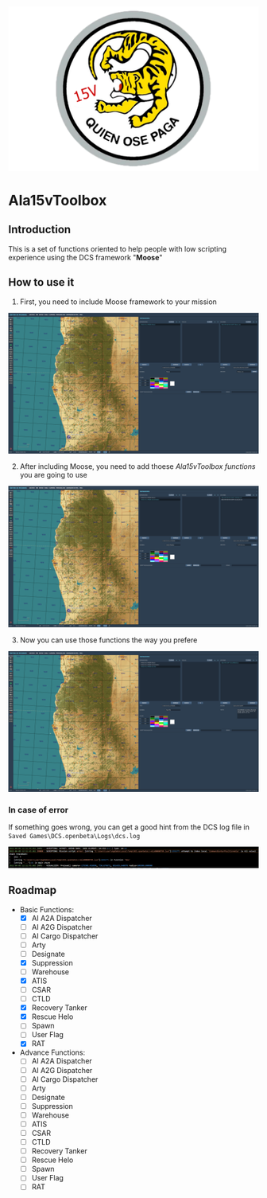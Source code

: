 ![Ala15vLogo](https://github.com/alexsm32/Ala15vToolbox/blob/documentation/img/LogoALA15V.png)
# Ala15vToolbox
## Introduction
This is a set of functions oriented to help people with low scripting experience using the DCS framework "**Moose**"
## How to use it
1. First, you need to include Moose framework to your mission

![Moose](https://github.com/alexsm32/Ala15vToolbox/blob/documentation/img/SetMoose.png)

2. After including Moose, you need to add thoese *Ala15vToolbox functions* you are going to use

![Ala15vToolbox](https://github.com/alexsm32/Ala15vToolbox/blob/documentation/img/SetAla15vToolbox.png)

3. Now you can use those functions the way you prefere

![UseIt](https://github.com/alexsm32/Ala15vToolbox/blob/documentation/img/UseAla15vToolbox.png)

### In case of error
If something goes wrong, you can get a good hint from the DCS log file in `Saved Games\DCS.openbeta\Logs\dcs.log`

![Error](https://github.com/alexsm32/Ala15vToolbox/blob/documentation/img/ErrorShowCase.png)

## Roadmap
- Basic Functions:
    - [x] AI A2A Dispatcher
    - [ ] AI A2G Dispatcher
    - [ ] AI Cargo Dispatcher
    - [ ] Arty
    - [ ] Designate
    - [x] Suppression
    - [ ] Warehouse
    - [x] ATIS
    - [ ] CSAR
    - [ ] CTLD
    - [x] Recovery Tanker
    - [x] Rescue Helo
    - [ ] Spawn
    - [ ] User Flag
    - [x] RAT
- Advance Functions:
    - [ ] AI A2A Dispatcher
    - [ ] AI A2G Dispatcher
    - [ ] AI Cargo Dispatcher
    - [ ] Arty
    - [ ] Designate
    - [ ] Suppression
    - [ ] Warehouse
    - [ ] ATIS
    - [ ] CSAR
    - [ ] CTLD
    - [ ] Recovery Tanker
    - [ ] Rescue Helo
    - [ ] Spawn
    - [ ] User Flag
    - [ ] RAT
